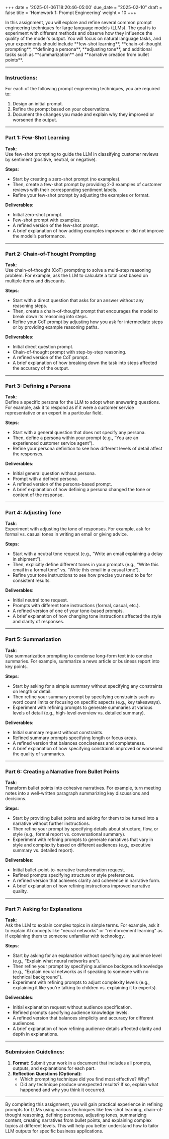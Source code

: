 +++
date = '2025-01-06T18:20:46-05:00'
due_date = "2025-02-10"
draft = false
title = 'Homework 1: Prompt Engineering'
weight = 10
+++
<p>
In this assignment, you will explore and refine several common prompt engineering techniques for large language models (LLMs). The goal is to experiment with different methods and observe how they influence the quality of the model's output. You will focus on natural language tasks, and your experiments should include **few-shot learning**, **chain-of-thought prompting**, **defining a persona**, **adjusting tone**, and additional tasks such as **summarization** and **narrative creation from bullet points**.
</p>

---

### Instructions:

For each of the following prompt engineering techniques, you are required to:
1. Design an initial prompt.
2. Refine the prompt based on your observations.
3. Document the changes you made and explain why they improved or worsened the output.

---

### Part 1: Few-Shot Learning

**Task**:  
Use few-shot prompting to guide the LLM in classifying customer reviews by sentiment (positive, neutral, or negative).

**Steps**:
- Start by creating a zero-shot prompt (no examples).
- Then, create a few-shot prompt by providing 2-3 examples of customer reviews with their corresponding sentiment labels.
- Refine your few-shot prompt by adjusting the examples or format.

**Deliverables**:
- Initial zero-shot prompt.
- Few-shot prompt with examples.
- A refined version of the few-shot prompt.
- A brief explanation of how adding examples improved or did not improve the model’s performance.

---

### Part 2: Chain-of-Thought Prompting

**Task**:  
Use chain-of-thought (CoT) prompting to solve a multi-step reasoning problem. For example, ask the LLM to calculate a total cost based on multiple items and discounts.

**Steps**:
- Start with a direct question that asks for an answer without any reasoning steps.
- Then, create a chain-of-thought prompt that encourages the model to break down its reasoning into steps.
- Refine your CoT prompt by adjusting how you ask for intermediate steps or by providing example reasoning paths.

**Deliverables**:
- Initial direct question prompt.
- Chain-of-thought prompt with step-by-step reasoning.
- A refined version of the CoT prompt.
- A brief explanation of how breaking down the task into steps affected the accuracy of the output.

---

### Part 3: Defining a Persona

**Task**:  
Define a specific persona for the LLM to adopt when answering questions. For example, ask it to respond as if it were a customer service representative or an expert in a particular field.

**Steps**:
- Start with a general question that does not specify any persona.
- Then, define a persona within your prompt (e.g., “You are an experienced customer service agent”).
- Refine your persona definition to see how different levels of detail affect the responses.

**Deliverables**:
- Initial general question without persona.
- Prompt with a defined persona.
- A refined version of the persona-based prompt.
- A brief explanation of how defining a persona changed the tone or content of the response.

---

### Part 4: Adjusting Tone

**Task**:  
Experiment with adjusting the tone of responses. For example, ask for formal vs. casual tones in writing an email or giving advice.

**Steps**:
- Start with a neutral tone request (e.g., “Write an email explaining a delay in shipment”).
- Then, explicitly define different tones in your prompts (e.g., “Write this email in a formal tone” vs. “Write this email in a casual tone”).
- Refine your tone instructions to see how precise you need to be for consistent results.

**Deliverables**:
- Initial neutral tone request.
- Prompts with different tone instructions (formal, casual, etc.).
- A refined version of one of your tone-based prompts.
- A brief explanation of how changing tone instructions affected the style and clarity of responses.

---

### Part 5: Summarization

**Task**:  
Use summarization prompting to condense long-form text into concise summaries. For example, summarize a news article or business report into key points.

**Steps**:
- Start by asking for a simple summary without specifying any constraints on length or detail.
- Then refine your summary prompt by specifying constraints such as word count limits or focusing on specific aspects (e.g., key takeaways).
- Experiment with refining prompts to generate summaries at various levels of detail (e.g., high-level overview vs. detailed summary).

**Deliverables**:
- Initial summary request without constraints.
- Refined summary prompts specifying length or focus areas.
- A refined version that balances conciseness and completeness.
- A brief explanation of how specifying constraints improved or worsened the quality of summaries.

---

### Part 6: Creating a Narrative from Bullet Points

**Task**:  
Transform bullet points into cohesive narratives. For example, turn meeting notes into a well-written paragraph summarizing key discussions and decisions.

**Steps**:
- Start by providing bullet points and asking for them to be turned into a narrative without further instructions.
- Then refine your prompt by specifying details about structure, flow, or style (e.g., formal report vs. conversational summary).
- Experiment with refining prompts to generate narratives that vary in style and complexity based on different audiences (e.g., executive summary vs. detailed report).

**Deliverables**:
- Initial bullet-point-to-narrative transformation request.
- Refined prompts specifying structure or style preferences.
- A refined version that achieves clarity and coherence in narrative form.
- A brief explanation of how refining instructions improved narrative quality.

---

### Part 7: Asking for Explanations

**Task**:  
Ask the LLM to explain complex topics in simple terms. For example, ask it to explain AI concepts like "neural networks" or "reinforcement learning" as if explaining them to someone unfamiliar with technology.

**Steps**:
- Start by asking for an explanation without specifying any audience level (e.g., “Explain what neural networks are”).
- Then refine your prompt by specifying audience background knowledge (e.g., “Explain neural networks as if speaking to someone with no technical background”).
- Experiment with refining prompts to adjust complexity levels (e.g., explaining it like you're talking to children vs. explaining it to experts).

**Deliverables**:
- Initial explanation request without audience specification.
- Refined prompts specifying audience knowledge levels.
- A refined version that balances simplicity and accuracy for different audiences.
- A brief explanation of how refining audience details affected clarity and depth in explanations.

---

### Submission Guidelines:

1. **Format:** Submit your work in a document that includes all prompts, outputs, and explanations for each part.
2. **Reflection Questions (Optional):**
   - Which prompting technique did you find most effective? Why?
   - Did any technique produce unexpected results? If so, explain what happened and why you think it occurred.

---

By completing this assignment, you will gain practical experience in refining prompts for LLMs using various techniques like few-shot learning, chain-of-thought reasoning, defining personas, adjusting tones, summarizing content, creating narratives from bullet points, and explaining complex topics at different levels. This will help you better understand how to tailor LLM outputs for specific business applications.